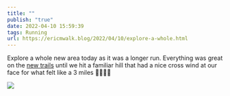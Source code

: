 ```yaml
---
title: ""
publish: "true"
date: 2022-04-10 15:59:39
tags: Running
url: https://ericmwalk.blog/2022/04/10/explore-a-whole.html
---
```


Explore a whole new area today as it was a longer run. Everything was great on the [new trails](http://www.strava.com/activities/6961185746) until we hit a familiar hill that had a nice cross wind at our face for what felt like a 3 miles 😵‍💫🏃‍♂️

![](https://ericmwalk.blog/uploads/2022/cf9f3d573b.jpg)